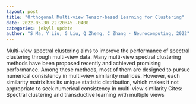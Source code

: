 ```yaml
--- 
layout: post 
title: "Orthogonal Multi-view Tensor-based Learning for Clustering" 
date: 2022-05-30 22:20:45 -0400 
categories: jekyll update 
author: "S Ma, Y Liu, G Liu, Q Zheng, C Zhang - Neurocomputing, 2022" 
--- 
```

Multi-view spectral clustering aims to improve the performance of spectral clustering through multi-view data. Many multi-view spectral clustering methods have been proposed recently and achieved promising performance. Among these methods, most of them are designed to pursue numerical consistency in multi-view similarity matrices. However, each similarity matrix has its unique statistic distribution, which makes it not appropriate to seek numerical consistency in multi-view similarity Cites: Spectral clustering and transductive learning with multiple views